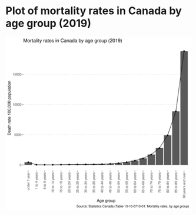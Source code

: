 # Plot of mortality rates in Canada by age group (2019)

![canada-mortality-rates-by-age](canada-mortality-rates-by-age.png)
